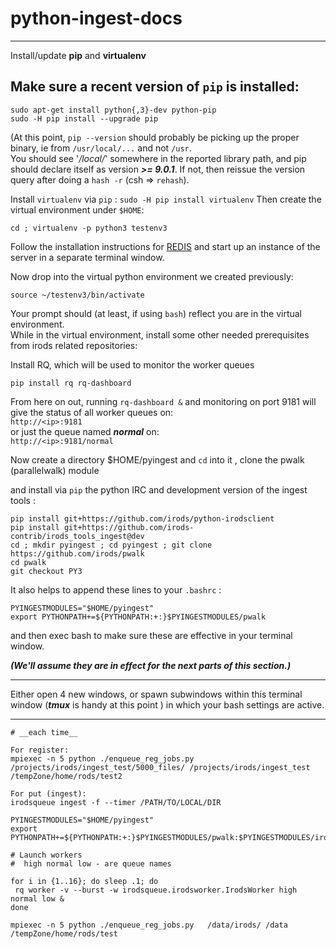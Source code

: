 # python-ingest-docs

---

Install/update **pip** and **virtualenv**


##  Make sure a recent version of `pip` is installed:

```
sudo apt-get install python{,3}-dev python-pip
sudo -H pip install --upgrade pip
```

(At this point, `pip --version` should probably be picking up the proper binary, ie from `/usr/local/...` and not `/usr`.  
You should see '*/local/*' somewhere in the reported library path, and pip should declare itself as version ***>= 9.0.1***.  If not, then reissue the version query after doing a `hash -r` (csh => `rehash`).

Install `virtualenv` via `pip` :
`sudo -H pip install virtualenv`
Then create the virtual environment under `$HOME`:
```
cd ; virtualenv -p python3 testenv3
```

Follow the installation instructions for [REDIS](https://redis.io/download) and start up an instance of the  server in a separate terminal window.

Now drop into the virtual python environment we created previously:
```
source ~/testenv3/bin/activate
```

Your prompt should (at least, if using `bash`) reflect you are in the virtual environment.  
While in the virtual environment, install some other needed prerequisites from irods related repositories:


Install RQ, which will be used to monitor the worker queues

```
pip install rq rq-dashboard 
```

From here on out, running `rq-dashboard &` and monitoring on port 9181 will give the status of all worker queues on:  
  `http://<ip>:9181`  
or just the queue named ***normal*** on:  
  `http://<ip>:9181/normal`  

Now create a directory $HOME/pyingest and `cd` into it , clone the pwalk (parallelwalk) module


and install via `pip` the python IRC and development version of the ingest tools :

```
pip install git+https://github.com/irods/python-irodsclient
pip install git+https://github.com/irods-contrib/irods_tools_ingest@dev
cd ; mkdir pyingest ; cd pyingest ; git clone https://github.com/irods/pwalk
cd pwalk
git checkout PY3 
```

It also helps to append these lines to your `.bashrc` :  
```
PYINGESTMODULES="$HOME/pyingest"
export PYTHONPATH+=${PYTHONPATH:+:}$PYINGESTMODULES/pwalk
```  
and then exec bash to make sure these are effective in your terminal window.

***(We'll assume they are in effect for the next parts of this section.)***

---

Either open 4 new windows, or spawn subwindows within this terminal window (***tmux*** is handy at this point ) in which your bash settings are active.



---


 ```
 # __each time__

For register:
mpiexec -n 5 python ./enqueue_reg_jobs.py /projects/irods/ingest_test/5000_files/ /projects/irods/ingest_test /tempZone/home/rods/test2

For put (ingest):
irodsqueue ingest -f --timer /PATH/TO/LOCAL/DIR

PYINGESTMODULES="$HOME/pyingest"
export PYTHONPATH+=${PYTHONPATH:+:}$PYINGESTMODULES/pwalk:$PYINGESTMODULES/irods_tools_ingest

# Launch workers
#  high normal low - are queue names

for i in {1..16}; do sleep .1; do
  rq worker -v --burst -w irodsqueue.irodsworker.IrodsWorker high normal low & 
done 

mpiexec -n 5 python ./enqueue_reg_jobs.py   /data/irods/ /data /tempZone/home/rods/test

 ```
 
